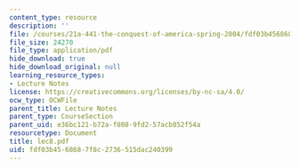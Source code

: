 ```yaml
---
content_type: resource
description: ''
file: /courses/21a-441-the-conquest-of-america-spring-2004/fdf03b4568687f8c2736515dac240399_lec8.pdf
file_size: 24270
file_type: application/pdf
hide_download: true
hide_download_original: null
learning_resource_types:
- Lecture Notes
license: https://creativecommons.org/licenses/by-nc-sa/4.0/
ocw_type: OCWFile
parent_title: Lecture Notes
parent_type: CourseSection
parent_uid: e36bc121-b72a-f808-9fd2-57acb852f54a
resourcetype: Document
title: lec8.pdf
uid: fdf03b45-6868-7f8c-2736-515dac240399
---
```

